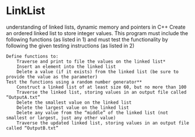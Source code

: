 # LinkList
understanding of linked lists, dynamic memory and pointers in C++
Create an ordered linked list to store integer values. This program must include the following functions (as listed in 1) and must test the functionality by following the given testing instructions (as listed in 2)

    Define functions to:
        Traverse and print to file the values on the linked list*
        Insert an element into the linked list
        Delete a value (if it exists) from the linked list (be sure to provide the value as the parameter)
    Test the functions using a random number generator**
        Construct a linked list of at least size 60, but no more than 100
        Traverse the linked list, storing values in an output file called “OutputA.txt”
        Delete the smallest value on the linked list
        Delete the largest value on the linked list
        Delete any value from the “middle” of the linked list (not smallest or largest, just any other value)
        Traverse the updated linked list, storing values in an output file called “OutputB.txt”
